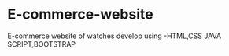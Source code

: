 # E-commerce-website
E-commerce website  of watches  develop using -HTML,CSS JAVA SCRIPT,BOOTSTRAP

